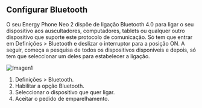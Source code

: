 ## Configurar Bluetooth

O seu Energy Phone Neo 2 dispõe de ligação Bluetooth 4.0 para ligar o seu dispositivo aos auscultadores, computadores, tablets ou qualquer outro dispositivo que suporte este protocolo de comunicação.  Só tem que entrar em Definições > Bluetooth e deslizar o interruptor para a posição ON. A seguir, começa a pesquisa de todos os dispositivos disponíveis e depois, só tem que seleccionar um deles para estabelecer a ligação.

![Imagen1](http://static.energysistem.com/images/manuals/42762/57daac14b8515.jpg)

1. Definições > Bluetooth.
2. Habilitar a opção Bluetooth.
3. Seleccionar o dispositivo que quer ligar.
4. Aceitar o pedido de emparelhamento.

